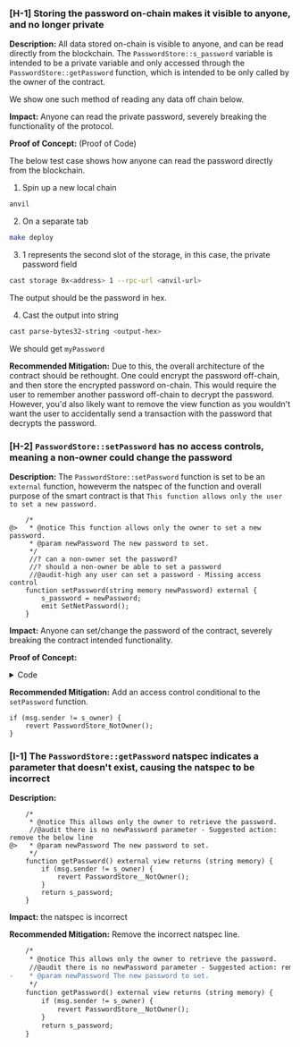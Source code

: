 ### [H-1] Storing the password on-chain makes it visible to anyone, and no longer private

**Description:**  All data stored on-chain is visible to anyone, and can be read directly from the
blockchain. The `PasswordStore::s_password` variable is intended to be a private variable and only accessed through
the `PasswordStore::getPassword` function, which is intended to be only called by the owner of the contract.

We show one such method of reading any data off chain below.

**Impact:** Anyone can read the private password, severely breaking the functionality of the protocol.

**Proof of Concept:** (Proof of Code)

The below test case shows how anyone can read the password directly from the blockchain.

1. Spin up a new local chain
```sh
anvil
```
2. On a separate tab
```sh
make deploy
```
3. 1 represents the second slot of the storage, in this case, the private password field
```bash
cast storage 0x<address> 1 --rpc-url <anvil-url>
```
The output should be the password in hex.

4. Cast the output into string
```bash
cast parse-bytes32-string <output-hex> 
```
We should get `myPassword`

**Recommended Mitigation:** Due to this, the overall architecture of the contract should be rethought.
One could encrypt the password off-chain, and then store the encrypted password on-chain. This would 
require the user to remember another password off-chain to decrypt the password. However, you'd also
likely want to remove the view function as you wouldn't want the user to accidentally send a transaction
with the password that decrypts the password.

### [H-2] `PasswordStore::setPassword` has no access controls, meaning a non-owner could change the password

**Description:** The `PasswordStore::setPassword` function is set to be an `external` function, howeverm
the natspec of the function and overall purpose of the smart contract is that `This function allows only the
user to set a new password.`

```sol
    /*
@>   * @notice This function allows only the owner to set a new password.
     * @param newPassword The new password to set.
     */
     //? can a non-owner set the password?
     //? should a non-owner be able to set a password
     //@audit-high any user can set a password - Missing access control
    function setPassword(string memory newPassword) external {
        s_password = newPassword;
        emit SetNetPassword();
    }
```

**Impact:** Anyone can set/change the password of the contract, severely breaking the contract intended functionality.

**Proof of Concept:**

<details>

<summary>Code</summary>

```sol
    function test_anyone_can_test_password(address randomAddress) public {
        vm.assume(randomAddress != owner);
        vm.prank(randomAddress);
        string memory expectedPassword = "newPassword";
        passwordStore.setPassword(expectedPassword);

        vm.prank(owner);
        string memory actualPassword = passwordStore.getPassword();
        assertEq(actualPassword, expectedPassword);
    }
```

</details>

**Recommended Mitigation:** Add an access control conditional to the `setPassword` function.

```sol
if (msg.sender != s_owner) {
    revert PasswordStore_NotOwner();
}
```

### [I-1] The `PasswordStore::getPassword` natspec indicates a parameter that doesn't exist, causing the natspec to be incorrect

**Description:** 

```sol
    /*
     * @notice This allows only the owner to retrieve the password.
     //@audit there is no newPassword parameter - Suggested action: remove the below line
@>   * @param newPassword The new password to set.
     */
    function getPassword() external view returns (string memory) {
        if (msg.sender != s_owner) {  
            revert PasswordStore__NotOwner();
        }
        return s_password;
    }
```

**Impact:** the natspec is incorrect

**Recommended Mitigation:** Remove the incorrect natspec line.

```diff
    /*
     * @notice This allows only the owner to retrieve the password.
     //@audit there is no newPassword parameter - Suggested action: remove the below line
-    * @param newPassword The new password to set.
     */
    function getPassword() external view returns (string memory) {
        if (msg.sender != s_owner) {  
            revert PasswordStore__NotOwner();
        }
        return s_password;
    }
```
